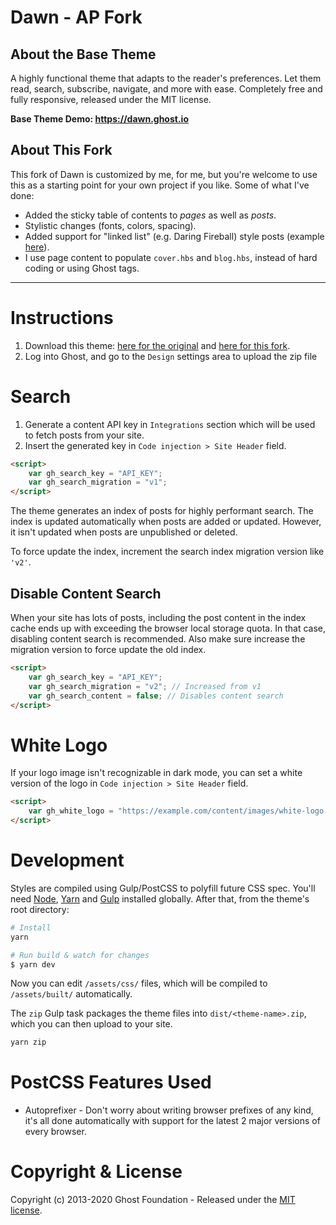 # Dawn - AP Fork

## About the Base Theme

A highly functional theme that adapts to the reader's preferences. Let them read, search, subscribe, navigate, and more with ease. Completely free and fully responsive, released under the MIT license.

**Base Theme Demo: https://dawn.ghost.io**

## About This Fork

This fork of Dawn is customized by me, for me, but you're welcome to use this as a starting point for your own project if you like. Some of what I've done:

-   Added the sticky table of contents to _pages_ as well as _posts_.
-   Stylistic changes (fonts, colors, spacing).
-   Added support for "linked list" (e.g. Daring Fireball) style posts (example [here](https://alexpriest.com/blog/2020/04/21/a-speck-of-dust/)).
-   I use page content to populate `cover.hbs` and `blog.hbs`, instead of hard coding or using Ghost tags.

---

# Instructions

1. Download this theme: [here for the original](https://github.com/TryGhost/Dawn/archive/master.zip) and [here for this fork](https://github.com/alexpriest/Dawn/archive/main.zip).
2. Log into Ghost, and go to the `Design` settings area to upload the zip file

# Search

1. Generate a content API key in `Integrations` section which will be used to fetch posts from your site.
2. Insert the generated key in `Code injection > Site Header` field.

```html
<script>
    var gh_search_key = "API_KEY";
    var gh_search_migration = "v1";
</script>
```

The theme generates an index of posts for highly performant search. The index is updated automatically when posts are added or updated. However, it isn't updated when posts are unpublished or deleted.

To force update the index, increment the search index migration version like `'v2'`.

## Disable Content Search

When your site has lots of posts, including the post content in the index cache ends up with exceeding the browser local storage quota. In that case, disabling content search is recommended. Also make sure increase the migration version to force update the old index.

```html
<script>
    var gh_search_key = "API_KEY";
    var gh_search_migration = "v2"; // Increased from v1
    var gh_search_content = false; // Disables content search
</script>
```

# White Logo

If your logo image isn't recognizable in dark mode, you can set a white version of the logo in `Code injection > Site Header` field.

```html
<script>
    var gh_white_logo = "https://example.com/content/images/white-logo.png";
</script>
```

# Development

Styles are compiled using Gulp/PostCSS to polyfill future CSS spec. You'll need [Node](https://nodejs.org/), [Yarn](https://yarnpkg.com/) and [Gulp](https://gulpjs.com) installed globally. After that, from the theme's root directory:

```bash
# Install
yarn

# Run build & watch for changes
$ yarn dev
```

Now you can edit `/assets/css/` files, which will be compiled to `/assets/built/` automatically.

The `zip` Gulp task packages the theme files into `dist/<theme-name>.zip`, which you can then upload to your site.

```bash
yarn zip
```

# PostCSS Features Used

-   Autoprefixer - Don't worry about writing browser prefixes of any kind, it's all done automatically with support for the latest 2 major versions of every browser.

# Copyright & License

Copyright (c) 2013-2020 Ghost Foundation - Released under the [MIT license](LICENSE).

